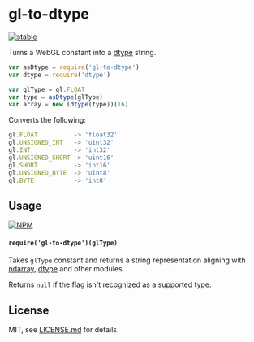 # gl-to-dtype

[![stable](http://badges.github.io/stability-badges/dist/stable.svg)](http://github.com/badges/stability-badges)

Turns a WebGL constant into a [dtype](https://www.npmjs.com/package/dtype) string.

```js
var asDtype = require('gl-to-dtype')
var dtype = require('dtype')

var glType = gl.FLOAT
var type = asDtype(glType)
var array = new (dtype(type))(16)
```

Converts the following:

```js
gl.FLOAT          -> 'float32'
gl.UNSIGNED_INT   -> 'uint32'
gl.INT            -> 'int32'
gl.UNSIGNED_SHORT -> 'uint16'
gl.SHORT          -> 'int16'
gl.UNSIGNED_BYTE  -> 'uint8'
gl.BYTE           -> 'int8'
```

## Usage

[![NPM](https://nodei.co/npm/gl-to-dtype.png)](https://www.npmjs.com/package/gl-to-dtype)

#### `require('gl-to-dtype')(glType)`

Takes `glType` constant and returns a string representation aligning with [ndarray](https://www.npmjs.com/package/ndarray), [dtype](https://www.npmjs.com/package/dtype) and other modules.

Returns `null` if the flag isn't recognized as a supported type.

## License

MIT, see [LICENSE.md](http://github.com/mattdesl/gl-to-dtype/blob/master/LICENSE.md) for details.
